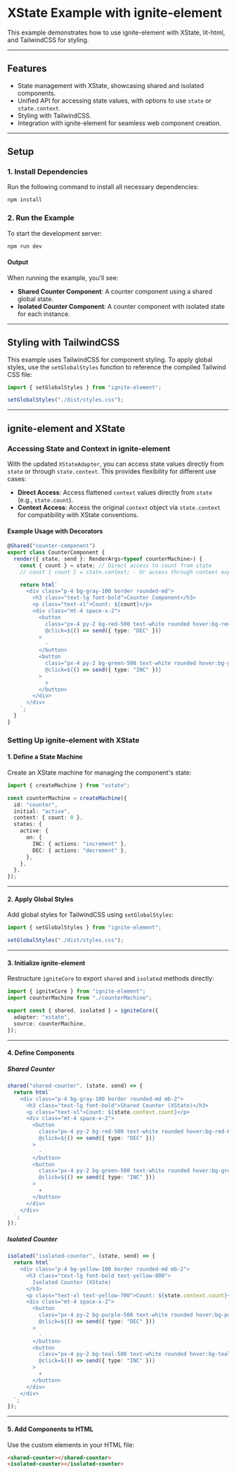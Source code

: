 # XState Example with ignite-element

This example demonstrates how to use ignite-element with XState, lit-html, and TailwindCSS for styling.

---

## Features

- State management with XState, showcasing shared and isolated components.
- Unified API for accessing state values, with options to use `state` or `state.context`.
- Styling with TailwindCSS.
- Integration with ignite-element for seamless web component creation.

---

## Setup

### 1. Install Dependencies

Run the following command to install all necessary dependencies:

```bash
npm install
```

### 2. Run the Example

To start the development server:

```bash
npm run dev
```

#### Output

When running the example, you'll see:

- **Shared Counter Component**: A counter component using a shared global state.
- **Isolated Counter Component**: A counter component with isolated state for each instance.

---

## Styling with TailwindCSS

This example uses TailwindCSS for component styling. To apply global styles, use the `setGlobalStyles` function to reference the compiled Tailwind CSS file:

```typescript
import { setGlobalStyles } from "ignite-element";

setGlobalStyles("./dist/styles.css");
```

---

## ignite-element and XState

### Accessing State and Context in ignite-element

With the updated `XStateAdapter`, you can access state values directly from `state` or through `state.context`. This provides flexibility for different use cases:

- **Direct Access**: Access flattened `context` values directly from `state` (e.g., `state.count`).
- **Context Access**: Access the original `context` object via `state.context` for compatibility with XState conventions.

#### Example Usage with Decorators

```typescript
@Shared("counter-component")
export class CounterComponent {
  render({ state, send }: RenderArgs<typeof counterMachine>) {
    const { count } = state; // Direct access to count from state
    // const { count } = state.context; - Or access through context explicitly

    return html`
      <div class="p-4 bg-gray-100 border rounded-md">
        <h3 class="text-lg font-bold">Counter Component</h3>
        <p class="text-xl">Count: ${count}</p>
        <div class="mt-4 space-x-2">
          <button
            class="px-4 py-2 bg-red-500 text-white rounded hover:bg-red-600"
            @click=${() => send({ type: "DEC" })}
          >
            -
          </button>
          <button
            class="px-4 py-2 bg-green-500 text-white rounded hover:bg-green-600"
            @click=${() => send({ type: "INC" })}
          >
            +
          </button>
        </div>
      </div>
    `;
  }
}
```

### Setting Up ignite-element with XState

#### 1. Define a State Machine

Create an XState machine for managing the component's state:

```typescript
import { createMachine } from "xstate";

const counterMachine = createMachine({
  id: "counter",
  initial: "active",
  context: { count: 0 },
  states: {
    active: {
      on: {
        INC: { actions: "increment" },
        DEC: { actions: "decrement" },
      },
    },
  },
});
```

---

#### 2. Apply Global Styles

Add global styles for TailwindCSS using `setGlobalStyles`:

```typescript
import { setGlobalStyles } from "ignite-element";

setGlobalStyles("./dist/styles.css");
```

---

#### 3. Initialize ignite-element

Restructure `igniteCore` to export `shared` and `isolated` methods directly:

```typescript
import { igniteCore } from "ignite-element";
import counterMachine from "./counterMachine";

export const { shared, isolated } = igniteCore({
  adapter: "xstate",
  source: counterMachine,
});
```

---

#### 4. Define Components

##### Shared Counter

```typescript
shared("shared-counter", (state, send) => {
  return html`
    <div class="p-4 bg-gray-100 border rounded-md mb-2">
      <h3 class="text-lg font-bold">Shared Counter (XState)</h3>
      <p class="text-xl">Count: ${state.context.count}</p>
      <div class="mt-4 space-x-2">
        <button
          class="px-4 py-2 bg-red-500 text-white rounded hover:bg-red-600"
          @click=${() => send({ type: "DEC" })}
        >
          -
        </button>
        <button
          class="px-4 py-2 bg-green-500 text-white rounded hover:bg-green-600"
          @click=${() => send({ type: "INC" })}
        >
          +
        </button>
      </div>
    </div>
  `;
});
```

##### Isolated Counter

```typescript
isolated("isolated-counter", (state, send) => {
  return html`
    <div class="p-4 bg-yellow-100 border rounded-md mb-2">
      <h3 class="text-lg font-bold text-yellow-800">
        Isolated Counter (XState)
      </h3>
      <p class="text-xl text-yellow-700">Count: ${state.context.count}</p>
      <div class="mt-4 space-x-2">
        <button
          class="px-4 py-2 bg-purple-500 text-white rounded hover:bg-purple-600"
          @click=${() => send({ type: "DEC" })}
        >
          -
        </button>
        <button
          class="px-4 py-2 bg-teal-500 text-white rounded hover:bg-teal-600"
          @click=${() => send({ type: "INC" })}
        >
          +
        </button>
      </div>
    </div>
  `;
});
```

---

#### 5. Add Components to HTML

Use the custom elements in your HTML file:

```html
<shared-counter></shared-counter>
<isolated-counter></isolated-counter>
```
